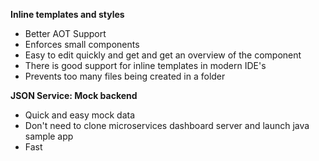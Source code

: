**Inline templates and styles**

- Better AOT Support
- Enforces small components
- Easy to edit quickly and get and get an overview of the component
- There is good support for inline templates in modern IDE's
- Prevents too many files being created in a folder

**JSON Service: Mock backend**

- Quick and easy mock data
- Don't need to clone microservices dashboard server and launch java sample app
- Fast
